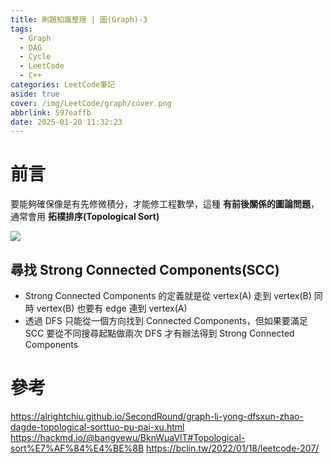 ```yaml
---
title: 刷題知識整理 | 圖(Graph)-3
tags:
  - Graph
  - DAG
  - Cycle
  - LeetCode
  - C++
categories: LeetCode筆記
aside: true
cover: /img/LeetCode/graph/cover.png
abbrlink: 597eaffb
date: 2025-01-20 11:32:23
---
```


# 前言

要能夠確保像是有先修微積分，才能修工程數學，這種 **有前後關係的圖論問題**，通常會用 **拓樸排序(Topological Sort)** 

![](/img/LeetCode/graph/course.png)


## 尋找 Strong Connected Components(SCC)

- Strong Connected Components 的定義就是從 vertex(A) 走到 vertex(B) 同時 vertex(B) 也要有 edge 連到 vertex(A)
- 透過 DFS 只能從一個方向找到 Connected Components，但如果要滿足 SCC 要從不同搜尋起點做兩次 DFS 才有辦法得到 Strong Connected Components



# 參考
https://alrightchiu.github.io/SecondRound/graph-li-yong-dfsxun-zhao-dagde-topological-sorttuo-pu-pai-xu.html
https://hackmd.io/@bangyewu/BknWuaVlT#Topological-sort%E7%AF%84%E4%BE%8B
https://bclin.tw/2022/01/18/leetcode-207/